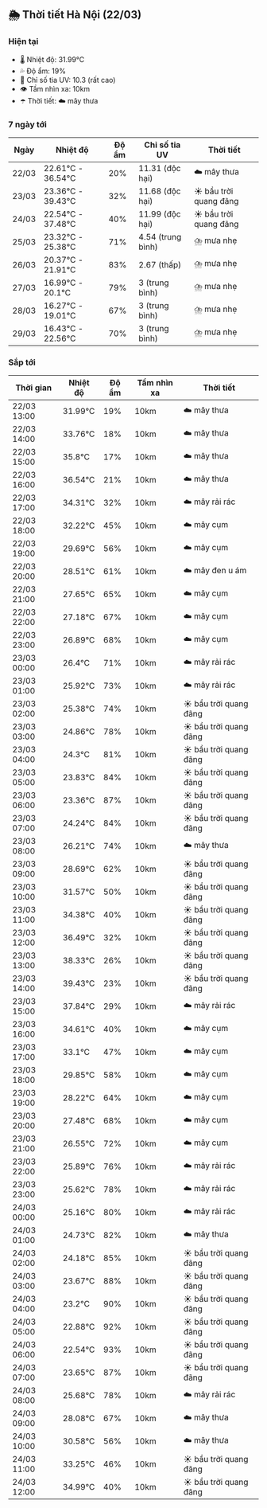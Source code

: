 ## 🌦️ Thời tiết Hà Nội (22/03)

### Hiện tại

- 🌡️ Nhiệt độ: 31.99℃
- 💦 Độ ẩm: 19%
- 🌟 Chỉ số tia UV: 10.3 (rất cao)
- 👁️ Tầm nhìn xa: 10km
- ☂️ Thời tiết: ☁️ mây thưa

### 7 ngày tới

| Ngày | Nhiệt độ | Độ ẩm | Chỉ số tia UV | Thời tiết |
| --- | --- | --- | --- | --- |
| 22/03 | 22.61℃ - 36.54℃ | 20% | 11.31 (độc hại) | ☁️ mây thưa |
| 23/03 | 23.36℃ - 39.43℃ | 32% | 11.68 (độc hại) | ☀️ bầu trời quang đãng |
| 24/03 | 22.54℃ - 37.48℃ | 40% | 11.99 (độc hại) | ☀️ bầu trời quang đãng |
| 25/03 | 23.32℃ - 25.38℃ | 71% | 4.54 (trung bình) | ⛈️ mưa nhẹ |
| 26/03 | 20.37℃ - 21.91℃ | 83% | 2.67 (thấp) | ⛈️ mưa nhẹ |
| 27/03 | 16.99℃ - 20.1℃ | 79% | 3 (trung bình) | ⛈️ mưa nhẹ |
| 28/03 | 16.27℃ - 19.01℃ | 67% | 3 (trung bình) | ⛈️ mưa nhẹ |
| 29/03 | 16.43℃ - 22.56℃ | 70% | 3 (trung bình) | ⛈️ mưa nhẹ |

### Sắp tới

| Thời gian | Nhiệt độ | Độ ẩm | Tầm nhìn xa | Thời tiết |
| --- | --- | --- | --- | --- |
| 22/03 13:00 | 31.99℃ | 19% | 10km | ☁️ mây thưa |
| 22/03 14:00 | 33.76℃ | 18% | 10km | ☁️ mây thưa |
| 22/03 15:00 | 35.8℃ | 17% | 10km | ☁️ mây thưa |
| 22/03 16:00 | 36.54℃ | 21% | 10km | ☁️ mây thưa |
| 22/03 17:00 | 34.31℃ | 32% | 10km | ☁️ mây rải rác |
| 22/03 18:00 | 32.22℃ | 45% | 10km | ☁️ mây cụm |
| 22/03 19:00 | 29.69℃ | 56% | 10km | ☁️ mây cụm |
| 22/03 20:00 | 28.51℃ | 61% | 10km | ☁️ mây đen u ám |
| 22/03 21:00 | 27.65℃ | 65% | 10km | ☁️ mây cụm |
| 22/03 22:00 | 27.18℃ | 67% | 10km | ☁️ mây cụm |
| 22/03 23:00 | 26.89℃ | 68% | 10km | ☁️ mây cụm |
| 23/03 00:00 | 26.4℃ | 71% | 10km | ☁️ mây rải rác |
| 23/03 01:00 | 25.92℃ | 73% | 10km | ☁️ mây rải rác |
| 23/03 02:00 | 25.38℃ | 74% | 10km | ☀️ bầu trời quang đãng |
| 23/03 03:00 | 24.86℃ | 78% | 10km | ☀️ bầu trời quang đãng |
| 23/03 04:00 | 24.3℃ | 81% | 10km | ☀️ bầu trời quang đãng |
| 23/03 05:00 | 23.83℃ | 84% | 10km | ☀️ bầu trời quang đãng |
| 23/03 06:00 | 23.36℃ | 87% | 10km | ☀️ bầu trời quang đãng |
| 23/03 07:00 | 24.24℃ | 84% | 10km | ☀️ bầu trời quang đãng |
| 23/03 08:00 | 26.21℃ | 74% | 10km | ☁️ mây thưa |
| 23/03 09:00 | 28.69℃ | 62% | 10km | ☀️ bầu trời quang đãng |
| 23/03 10:00 | 31.57℃ | 50% | 10km | ☀️ bầu trời quang đãng |
| 23/03 11:00 | 34.38℃ | 40% | 10km | ☀️ bầu trời quang đãng |
| 23/03 12:00 | 36.49℃ | 32% | 10km | ☀️ bầu trời quang đãng |
| 23/03 13:00 | 38.33℃ | 26% | 10km | ☀️ bầu trời quang đãng |
| 23/03 14:00 | 39.43℃ | 23% | 10km | ☀️ bầu trời quang đãng |
| 23/03 15:00 | 37.84℃ | 29% | 10km | ☁️ mây rải rác |
| 23/03 16:00 | 34.61℃ | 40% | 10km | ☁️ mây cụm |
| 23/03 17:00 | 33.1℃ | 47% | 10km | ☁️ mây cụm |
| 23/03 18:00 | 29.85℃ | 58% | 10km | ☁️ mây cụm |
| 23/03 19:00 | 28.22℃ | 64% | 10km | ☁️ mây cụm |
| 23/03 20:00 | 27.48℃ | 68% | 10km | ☁️ mây cụm |
| 23/03 21:00 | 26.55℃ | 72% | 10km | ☁️ mây cụm |
| 23/03 22:00 | 25.89℃ | 76% | 10km | ☁️ mây rải rác |
| 23/03 23:00 | 25.62℃ | 78% | 10km | ☁️ mây rải rác |
| 24/03 00:00 | 25.16℃ | 80% | 10km | ☁️ mây rải rác |
| 24/03 01:00 | 24.73℃ | 82% | 10km | ☁️ mây thưa |
| 24/03 02:00 | 24.18℃ | 85% | 10km | ☀️ bầu trời quang đãng |
| 24/03 03:00 | 23.67℃ | 88% | 10km | ☀️ bầu trời quang đãng |
| 24/03 04:00 | 23.2℃ | 90% | 10km | ☀️ bầu trời quang đãng |
| 24/03 05:00 | 22.88℃ | 92% | 10km | ☀️ bầu trời quang đãng |
| 24/03 06:00 | 22.54℃ | 93% | 10km | ☀️ bầu trời quang đãng |
| 24/03 07:00 | 23.65℃ | 87% | 10km | ☀️ bầu trời quang đãng |
| 24/03 08:00 | 25.68℃ | 78% | 10km | ☁️ mây rải rác |
| 24/03 09:00 | 28.08℃ | 67% | 10km | ☁️ mây thưa |
| 24/03 10:00 | 30.58℃ | 56% | 10km | ☁️ mây thưa |
| 24/03 11:00 | 33.25℃ | 46% | 10km | ☀️ bầu trời quang đãng |
| 24/03 12:00 | 34.99℃ | 40% | 10km | ☀️ bầu trời quang đãng |
